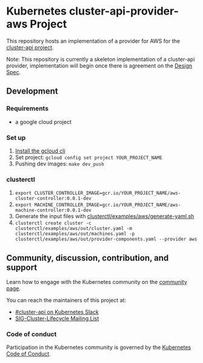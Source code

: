 # Kubernetes cluster-api-provider-aws Project

This repository hosts an implementation of a provider for AWS for the [cluster-api project](https://sigs.k8s.io/cluster-api).

Note: This repository is currently a skeleton implementation of a cluster-api provider, implementation will begin once there is agreement on the [Design Spec](https://docs.google.com/document/d/1G7DRQccoTY5YBrinQb6sz_fRLB9zFbCnI1O984XFk7Q).

## Development

### Requirements

* a google cloud project

### Set up

1. [Install the gcloud cli](https://cloud.google.com/sdk/install)
0. Set project: `gcloud config set project YOUR_PROJECT_NAME`
0. Pushing dev images: `make dev_push`

### clusterctl

1. `export CLUSTER_CONTROLLER_IMAGE=gcr.io/YOUR_PROJECT_NAME/aws-cluster-controller:0.0.1-dev`
0. `export MACHINE_CONTROLLER_IMAGE=gcr.io/YOUR_PROJECT_NAME/aws-machine-controller:0.0.1-dev`
0. Generate the input files with [clusterctl/examples/aws/generate-yaml.sh](/clusterctl/examples/aws/generate-yaml.sh)
0. `clusterctl create cluster -c clusterctl/examples/aws/out/cluster.yaml -m clusterctl/examples/aws/out/machines.yaml -p clusterctl/examples/aws/out/provider-components.yaml --provider aws`

## Community, discussion, contribution, and support

Learn how to engage with the Kubernetes community on the [community page](http://kubernetes.io/community/).

You can reach the maintainers of this project at:

- [#cluster-api on Kubernetes Slack](http://slack.k8s.io/messages/cluster-api)
- [SIG-Cluster-Lifecycle Mailing List](https://groups.google.com/forum/#!forum/kubernetes-sig-cluster-lifecycle)

### Code of conduct

Participation in the Kubernetes community is governed by the [Kubernetes Code of Conduct](code-of-conduct.md).

